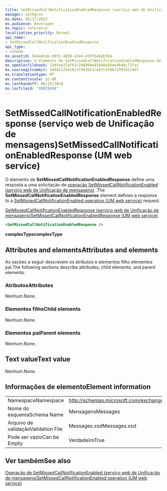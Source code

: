```yaml
---
title: SetMissedCallNotificationEnabledResponse (serviço web de Unificação de mensagens)
manager: sethgros
ms.date: 09/17/2015
ms.audience: Developer
ms.topic: reference
localization_priority: Normal
api_name:
- SetMissedCallNotificationEnabledResponse
api_type:
- schema
ms.assetid: 544e4cde-b0f2-4850-a7e4-e55fb4bdbfb4
description: O elemento de SetMissedCallNotificationEnabledResponse define uma resposta a uma solicitação do SetMissedCallNotificationEnabled operação (serviço web de Unificação de mensagens).
ms.openlocfilehash: 138fee37af637298960e81640a50ee4b46cf2fac
ms.sourcegitcommit: 34041125dc8c5f993b21cebfc4f8b72f0fd2cb6f
ms.translationtype: MT
ms.contentlocale: pt-BR
ms.lasthandoff: 06/25/2018
ms.locfileid: "19825436"
---
```

# <a name="setmissedcallnotificationenabledresponse-um-web-service"></a><span data-ttu-id="7e22f-103">SetMissedCallNotificationEnabledResponse (serviço web de Unificação de mensagens)</span><span class="sxs-lookup"><span data-stu-id="7e22f-103">SetMissedCallNotificationEnabledResponse (UM web service)</span></span>

<span data-ttu-id="7e22f-104">O elemento de **SetMissedCallNotificationEnabledResponse** define uma resposta a uma solicitação de [operação SetMissedCallNotificationEnabled (serviço web de Unificação de mensagens)](setmissedcallnotificationenabled-operation-um-web-service.md) .</span><span class="sxs-lookup"><span data-stu-id="7e22f-104">The **SetMissedCallNotificationEnabledResponse** element defines a response to a [SetMissedCallNotificationEnabled operation (UM web service)](setmissedcallnotificationenabled-operation-um-web-service.md) request.</span></span> 
  
[<span data-ttu-id="7e22f-105">SetMissedCallNotificationEnabledResponse (serviço web de Unificação de mensagens)</span><span class="sxs-lookup"><span data-stu-id="7e22f-105">SetMissedCallNotificationEnabledResponse (UM web service)</span></span>](setmissedcallnotificationenabledresponse-um-web-service.md)
  
```xml
<SetMissedCallNotificationEnabledResponse />
```

 <span data-ttu-id="7e22f-106">**complexType**</span><span class="sxs-lookup"><span data-stu-id="7e22f-106">**complexType**</span></span>
## <a name="attributes-and-elements"></a><span data-ttu-id="7e22f-107">Attributes and elements</span><span class="sxs-lookup"><span data-stu-id="7e22f-107">Attributes and elements</span></span>

<span data-ttu-id="7e22f-108">As seções a seguir descrevem os atributos e elementos filho elementos pai.</span><span class="sxs-lookup"><span data-stu-id="7e22f-108">The following sections describe attributes, child elements, and parent elements.</span></span>
  
### <a name="attributes"></a><span data-ttu-id="7e22f-109">Atributos</span><span class="sxs-lookup"><span data-stu-id="7e22f-109">Attributes</span></span>

<span data-ttu-id="7e22f-110">Nenhum.</span><span class="sxs-lookup"><span data-stu-id="7e22f-110">None.</span></span>
  
### <a name="child-elements"></a><span data-ttu-id="7e22f-111">Elementos filho</span><span class="sxs-lookup"><span data-stu-id="7e22f-111">Child elements</span></span>

<span data-ttu-id="7e22f-112">Nenhum.</span><span class="sxs-lookup"><span data-stu-id="7e22f-112">None.</span></span>
  
### <a name="parent-elements"></a><span data-ttu-id="7e22f-113">Elementos pai</span><span class="sxs-lookup"><span data-stu-id="7e22f-113">Parent elements</span></span>

<span data-ttu-id="7e22f-114">Nenhum.</span><span class="sxs-lookup"><span data-stu-id="7e22f-114">None.</span></span>
  
## <a name="text-value"></a><span data-ttu-id="7e22f-115">Text value</span><span class="sxs-lookup"><span data-stu-id="7e22f-115">Text value</span></span>

<span data-ttu-id="7e22f-116">Nenhum.</span><span class="sxs-lookup"><span data-stu-id="7e22f-116">None.</span></span>
  
## <a name="element-information"></a><span data-ttu-id="7e22f-117">Informações de elemento</span><span class="sxs-lookup"><span data-stu-id="7e22f-117">Element information</span></span>

|||
|:-----|:-----|
|<span data-ttu-id="7e22f-118">Namespace</span><span class="sxs-lookup"><span data-stu-id="7e22f-118">Namespace</span></span>  <br/> |http://schemas.microsoft.com/exchange/services/2006/messages  <br/> |
|<span data-ttu-id="7e22f-119">Nome do esquema</span><span class="sxs-lookup"><span data-stu-id="7e22f-119">Schema Name</span></span>  <br/> |<span data-ttu-id="7e22f-120">Mensagens</span><span class="sxs-lookup"><span data-stu-id="7e22f-120">Messages</span></span>  <br/> |
|<span data-ttu-id="7e22f-121">Arquivo de validação</span><span class="sxs-lookup"><span data-stu-id="7e22f-121">Validation File</span></span>  <br/> |<span data-ttu-id="7e22f-122">Messages.xsd</span><span class="sxs-lookup"><span data-stu-id="7e22f-122">Messages.xsd</span></span>  <br/> |
|<span data-ttu-id="7e22f-123">Pode ser vazio</span><span class="sxs-lookup"><span data-stu-id="7e22f-123">Can be Empty</span></span>  <br/> |<span data-ttu-id="7e22f-124">Verdadeiro</span><span class="sxs-lookup"><span data-stu-id="7e22f-124">True</span></span>  <br/> |
   
## <a name="see-also"></a><span data-ttu-id="7e22f-125">Ver também</span><span class="sxs-lookup"><span data-stu-id="7e22f-125">See also</span></span>



[<span data-ttu-id="7e22f-126">Operação de SetMissedCallNotificationEnabled (serviço web de Unificação de mensagens)</span><span class="sxs-lookup"><span data-stu-id="7e22f-126">SetMissedCallNotificationEnabled operation (UM web service)</span></span>](setmissedcallnotificationenabled-operation-um-web-service.md)

